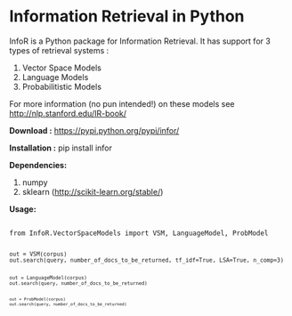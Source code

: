 Information Retrieval in Python
=====

InfoR is a Python package for Information Retrieval. It has support for 3 types of retrieval systems : 

1. Vector Space Models
2. Language Models
3. Probabilitistic Models

For more information (no pun intended!) on these models see http://nlp.stanford.edu/IR-book/

<b>Download :</b> https://pypi.python.org/pypi/infor/

<b>Installation :</b> pip install infor

<b> Dependencies:</b>

1. numpy
2. sklearn (http://scikit-learn.org/stable/)

<b> Usage:</b>

<code>
from InfoR.VectorSpaceModels import VSM, LanguageModel, ProbModel


<code>
out = VSM(corpus)
out.search(query, number_of_docs_to_be_returned, tf_idf=True, LSA=True, n_comp=3)


<code>
out = LanguageModel(corpus)
out.search(query, number_of_docs_to_be_returned)


<code>
out = ProbModel(corpus)
out.search(query, number_of_docs_to_be_returned)
</code>




